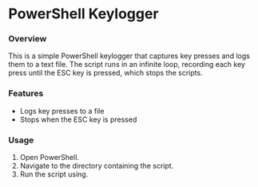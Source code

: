 # PowerShell Keylogger

### Overview

This is a simple PowerShell keylogger that captures key presses and logs them to a text file. 
The script runs in an infinite loop, recording each key press until the ESC key is pressed, which stops the scripts.

### Features

- Logs key presses to a file
- Stops when the ESC key is pressed

### Usage

1. Open PowerShell.
2. Navigate to the directory containing the script.
3. Run the script using.


